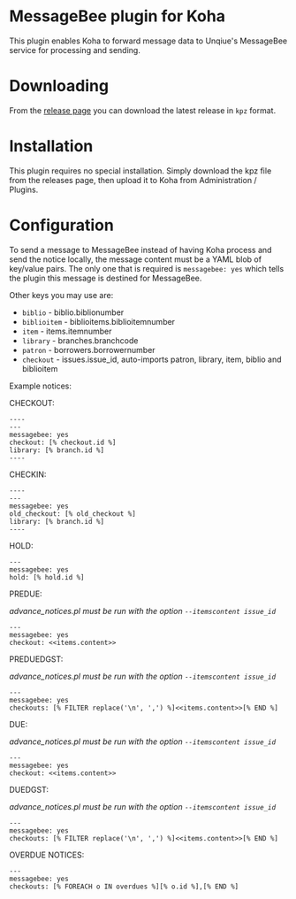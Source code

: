 # MessageBee plugin for Koha

This plugin enables Koha to forward message data to Unqiue's MessageBee service for processing and sending.

# Downloading

From the [release page](https://github.com/bywatersolutions/koha-plugin-email-footer/releases) you can download the latest release in `kpz` format.

# Installation

This plugin requires no special installation. Simply download the kpz file from the releases page, then upload it to Koha from Administration / Plugins.

# Configuration

To send a message to MessageBee instead of having Koha process and send the notice locally,
the message content must be a YAML blob of key/value pairs. The only one that is required
is `messagebee: yes` which tells the plugin this message is destined for MessageBee.

Other keys you may use are:
* `biblio` - biblio.biblionumber
* `biblioitem` - biblioitems.biblioitemnumber
* `item` - items.itemnumber
* `library` - branches.branchcode
* `patron` - borrowers.borrowernumber
* `checkout` - issues.issue_id, auto-imports patron, library, item, biblio and biblioitem

Example notices:

CHECKOUT:
```
----
---
messagebee: yes
checkout: [% checkout.id %]
library: [% branch.id %]
----
```

CHECKIN:
```
----
---
messagebee: yes
old_checkout: [% old_checkout %]
library: [% branch.id %]
----
```

HOLD:
```
---
messagebee: yes
hold: [% hold.id %]
```

PREDUE:

_advance_notices.pl *must* be run with the option `--itemscontent issue_id`_
```
---
messagebee: yes
checkout: <<items.content>>
```

PREDUEDGST:

_advance_notices.pl *must* be run with the option `--itemscontent issue_id`_
```
---
messagebee: yes
checkouts: [% FILTER replace('\n', ',') %]<<items.content>>[% END %]
```

DUE:

_advance_notices.pl *must* be run with the option `--itemscontent issue_id`_
```
---
messagebee: yes
checkout: <<items.content>>
```

DUEDGST:

_advance_notices.pl *must* be run with the option `--itemscontent issue_id`_
```
---
messagebee: yes
checkouts: [% FILTER replace('\n', ',') %]<<items.content>>[% END %]
```

OVERDUE NOTICES:
```
---
messagebee: yes
checkouts: [% FOREACH o IN overdues %][% o.id %],[% END %]
```
